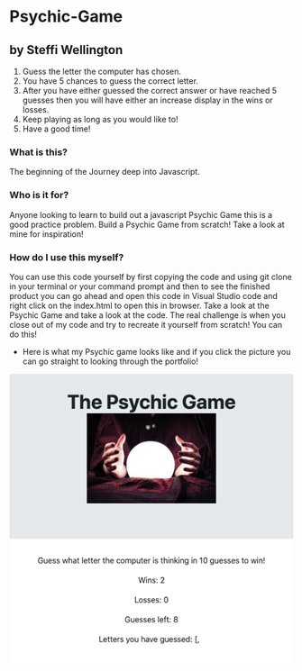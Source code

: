 # Psychic-Game
## by Steffi Wellington
1. Guess the letter the computer has chosen. 
2. You have 5 chances to guess the correct letter. 
3. After you have either guessed the correct answer or have reached 5 guesses then you will have either an increase display in the wins or losses. 
4. Keep playing as long as you would like to! 
5. Have a good time!

### What is this?
The beginning of the Journey deep into Javascript.


### Who is it for?
Anyone looking to learn to build out a javascript Psychic Game this is a good practice problem. Build a Psychic Game from scratch! Take a look at mine for inspiration! 

### How do I use this myself?
You can use this code yourself by first copying the code and using git clone in your terminal or your command prompt and then to see the finished product you can go ahead and open this code in Visual Studio code and right click on the index.html to open this in browser. Take a look at the Psychic Game and take a look at the code. The real challenge is when you close out of my code and try to recreate it yourself from scratch! You can do this!


 * Here is what my Psychic game looks like and if you click the picture you can go straight to looking through the portfolio!
<a href="steffisbootcampdrive.github.io/psychic-game/" target="_blank">
    <img src="assets/images/PsychicGame.png" alt="PsychicGame">
</a>
